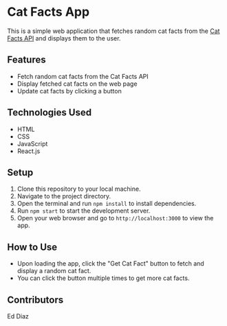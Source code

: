 # Cat Facts App

This is a simple web application that fetches random cat facts from the [Cat Facts API](https://cat-fact.herokuapp.com) and displays them to the user.

## Features

- Fetch random cat facts from the Cat Facts API
- Display fetched cat facts on the web page
- Update cat facts by clicking a button

## Technologies Used

- HTML
- CSS
- JavaScript
- React.js

## Setup

1. Clone this repository to your local machine.
2. Navigate to the project directory.
3. Open the terminal and run `npm install` to install dependencies.
4. Run `npm start` to start the development server.
5. Open your web browser and go to `http://localhost:3000` to view the app.

## How to Use

- Upon loading the app, click the "Get Cat Fact" button to fetch and display a random cat fact.
- You can click the button multiple times to get more cat facts.

## Contributors

Ed Diaz


